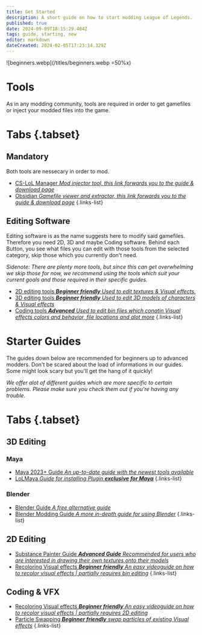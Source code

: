 ```yaml
---
title: Get Started
description: A short guide on how to start modding League of Legends. 
published: true
date: 2024-09-09T18:15:29.404Z
tags: guide, starting, new
editor: markdown
dateCreated: 2024-02-05T17:23:14.329Z
---
```



![beginners.webp](/titles/beginners.webp =50%x)

# Tools
As in any modding community, tools are required in order to get gamefiles or inject your modded files into the game. 
# Tabs {.tabset}
## Mandatory
Both tools are nessecary in order to mod. 

- [CS-LoL Manager *Mod injector tool, this link forwards you to the guide & download page*](/core-guides/tools/cslolmanager)
- [Obsidian *Gamefile viewer and extractor, this link forwards you to the guide & download page*](/core-guides/tools/obsidian)
{.links-list}

## Editing Software
Editing software is as the name suggests here to modify said gamefiles. Therefore you need 2D, 3D and maybe Coding software. Behind each Button, you see what files you can edit with those tools from the selected category, skip those which you currently don't need.

*Sidenote: There are plenty more tools, but since this can get overwhelming we skip those for now, we recommend using the tools which suit your current goals and those required in their specific guides.*

- [2D editing tools ***Beginner friendly** Used to edit textures & Visual effects.*](/core-guides/tools#texturing)
- [3D editing tools ***Beginner friendly** Used to edit 3D models of characters & Visual effects*](/core-guides/tools#h-3d-modeling)
- [Coding tools ***Advanced** Used to edit bin files which conatin Visual effects colors and behavior, file locations and alot more*](/core-guides/tools#code-bin-editing)
{.links-list}


# Starter Guides
The guides down below are recommended for beginners up to advanced modders. Don't be scared about the load of informations in our guides. Some might look scary but you'll get the hang of it quickly!

*We offer alot of different guides which are more specific to certain problems. Please make sure you check them out if you're having any trouble.*
# Tabs {.tabset}
## 3D Editing
### Maya
- [Maya 2023+ Guide *An up-to-date guide with the newest tools available*](/specific-guide/3d-modelling/create-customskin-maya2023)
- [LoLMaya *Guide for installing Plugin **exclusive for Maya***](/core-guides/tools/maya#install-lol-maya)
{.links-list}

### Blender
- [Blender Guide *A free alternative guide*](/core-guides/tools/blender)
- [Blender Modding Guide *A more in-depth guide for using Blender*](/specific-guide/3d-modelling/blender-starting-guide)
{.links-list}
## 2D Editing
- [Substance Painter Guide ***Advanced Guide** Recommended for users who are interested in drawing their own textures onto their models*](/specific-guide/texturing/substance-painter-guide)
- [Recoloring Visual effects ***Beginner friendly** An easy videoguide on how to recolor visual effects | *partially requires bin editing**](/specific-guide/vfx/Recoloring_Particles)
{.links-list}
## Coding & VFX
- [Recoloring Visual effects ***Beginner friendly** An easy videoguide on how to recolor visual effects | *partially requires 2D editing**](/specific-guide/vfx/Recoloring_Particles)
- [Particle Swapping ***Beginner friendly** swap particles of existing Visual effects*](/specific-guide/coding/Particle-swapping)
{.links-list}